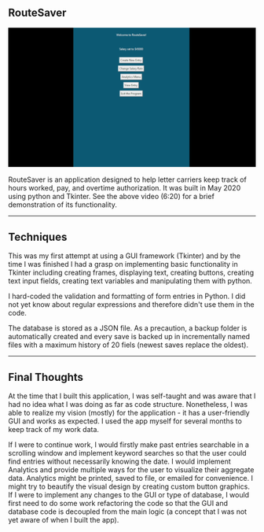 ## RouteSaver

[![RouteSaver Demo Video](docs/images/routesaver.png)](https://youtu.be/5dUYiIKLbdE)


RouteSaver is an application designed to help letter carriers keep track of hours worked, pay, and overtime authorization. It was built in May 2020 using python and Tkinter. See the above video (6:20) for a brief demonstration of its functionality.

---
## Techniques

This was my first attempt at using a GUI framework (Tkinter) and by the time I was finished I had a grasp on implementing basic functionality in Tkinter including creating frames, displaying text, creating buttons, creating text input fields, creating text variables and manipulating them with python.

I hard-coded the validation and formatting of form entries in Python. I did not yet know about regular expressions and therefore didn't use them in the code.

The database is stored as a JSON file. As a precaution, a backup folder is automatically created and every save is backed up in incrementally named files with a maximum history of 20 fiels (newest saves replace the oldest).

---
## Final Thoughts

At the time that I built this application, I was self-taught and was aware that I had no idea what I was doing as far as code structure. Nonetheless, I was able to realize my vision (mostly) for the application - it has a user-friendly GUI and works as expected. I used the app myself for several months to keep track of my work data.

If I were to continue work, I would firstly make past entries searchable in a scrolling window and implement keyword searches so that the user could find entries without necessarily knowing the date. I would implement Analytics and provide multiple ways for the user to visualize their aggregate data. Analytics might be printed, saved to file, or emailed for convenience. I might try to beautify the visual design by creating custom button graphics. If I were to implement any changes to the GUI or type of database, I would first need to do some work refactoring the code so that the GUI and database code is decoupled from the main logic (a concept that I was not yet aware of when I built the app).
